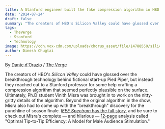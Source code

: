 ```yaml
---
title: A Stanford engineer built the fake compression algorithm in HBO's 'Silicon Valley'
date: '2014-07-24'
draft: false
summary: "The creators of HBO's Silicon Valley could have glossed over the breakthrough technology behind fictional start-up Pied Piper..."
tags:
  - TheVerge
  - Stanford
  - Technology
image: https://cdn.vox-cdn.com/uploads/chorus_asset/file/14788550/siliconvalley_promotionalstills2_1020.0.1412635415.jpg
author: Dinesh Chugtai
---
```


By [Dante d'Orazio](https://www.theverge.com/authors/dante-dorazio) / [The Verge](https://www.theverge.com/2014/7/26/5939701/stanford-engineer-built-compression-algorithm-in-hbo-silicon-valley)

The creators of HBO's _Silicon Valley_ could have glossed over the breakthrough technology behind fictional start-up Pied Piper, but instead they reached out to a Stanford professor for some help crafting a compression algorithm that seemed perfectly plausible on the surface. Ultimately, Ph.D student Vinith Misra was brought in to work on the nitty-gritty details of the algorithm. Beyond the original algorithm in the show, Misra also had to come up with the "breakthrough" discovery for the punchline of season finale. [_IEEE Spectrum_ has the full story](http://spectrum.ieee.org/view-from-the-valley/computing/software/a-madefortv-compression-algorithm), and be sure to check out Misra's complete — and hilarious — [12-page](https://go.redirectingat.com/?id=66960X1514734&xs=1&url=http%3A%2F%2Fwww.scribd.com%2Fdoc%2F228831637%2FOptimal-Tip-to-Tip-Efficiency&referrer=theverge.com&xcust=___vg__p_5703742__t_w__d_D) analysis called "Optimal Tip-to-Tip Efficiency: A Model for Male Audience Stimulation."
